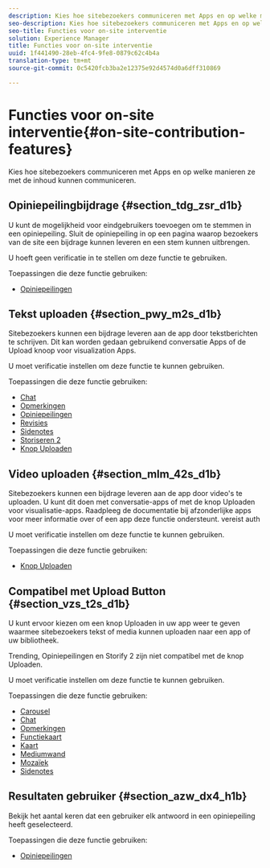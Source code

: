 ```yaml
---
description: Kies hoe sitebezoekers communiceren met Apps en op welke manieren ze met de inhoud kunnen communiceren.
seo-description: Kies hoe sitebezoekers communiceren met Apps en op welke manieren ze met de inhoud kunnen communiceren.
seo-title: Functies voor on-site interventie
solution: Experience Manager
title: Functies voor on-site interventie
uuid: 1f441490-28eb-4fc4-9fe8-0879c62c4b4a
translation-type: tm+mt
source-git-commit: 0c5420fcb3ba2e12375e92d4574d0a6dff310869

---
```



# Functies voor on-site interventie{#on-site-contribution-features}

Kies hoe sitebezoekers communiceren met Apps en op welke manieren ze met de inhoud kunnen communiceren.

## Opiniepeilingbijdrage {#section_tdg_zsr_d1b}

U kunt de mogelijkheid voor eindgebruikers toevoegen om te stemmen in een opiniepeiling. Sluit de opiniepeiling in op een pagina waarop bezoekers van de site een bijdrage kunnen leveren en een stem kunnen uitbrengen.

U hoeft geen verificatie in te stellen om deze functie te gebruiken.

Toepassingen die deze functie gebruiken:

* [Opiniepeilingen](../c-about-apps/c-polls-app/c-polls-app.md#c_polls_app)

## Tekst uploaden {#section_pwy_m2s_d1b}

Sitebezoekers kunnen een bijdrage leveren aan de app door tekstberichten te schrijven. Dit kan worden gedaan gebruikend conversatie Apps of de Upload knoop voor visualization Apps.

U moet verificatie instellen om deze functie te kunnen gebruiken.

Toepassingen die deze functie gebruiken:

* [Chat](../c-about-apps/c-chat-app/c-chat-app.md#c_chat_app)
* [Opmerkingen](/help/using/c-about-apps/c-comments/c-comments.md)
* [Opiniepeilingen](../c-about-apps/c-polls-app/c-polls-app.md#c_polls_app)
* [Revisies](../c-about-apps/c-reviews-app/c-reviews-app.md#c_reviews_app)
* [Sidenotes](../c-about-apps/c-sidenotes-app/c-sidenotes-app.md#c_sidenotes_app)
* [Storiseren 2](../c-about-apps/c-storify2/c-storify2.md#c_storify2)
* [Knop Uploaden](../c-about-apps/c-upload-button-app/c-upload-button-app.md#c_upload_button_app)

## Video uploaden {#section_mlm_42s_d1b}

Sitebezoekers kunnen een bijdrage leveren aan de app door video&#39;s te uploaden. U kunt dit doen met conversatie-apps of met de knop Uploaden voor visualisatie-apps. Raadpleeg de documentatie bij afzonderlijke apps voor meer informatie over of een app deze functie ondersteunt. vereist auth

U moet verificatie instellen om deze functie te kunnen gebruiken.

Toepassingen die deze functie gebruiken:

* [Knop Uploaden](../c-about-apps/c-upload-button-app/c-upload-button-app.md#c_upload_button_app)

## Compatibel met Upload Button {#section_vzs_t2s_d1b}

U kunt ervoor kiezen om een knop Uploaden in uw app weer te geven waarmee sitebezoekers tekst of media kunnen uploaden naar een app of uw bibliotheek.

Trending, Opiniepeilingen en Storify 2 zijn niet compatibel met de knop Uploaden.

U moet verificatie instellen om deze functie te kunnen gebruiken.

Toepassingen die deze functie gebruiken:

* [Carousel](../c-about-apps/c-carousel-app/c-carousel-app.md#c_carousel_app)
* [Chat](../c-about-apps/c-chat-app/c-chat-app.md#c_chat_app)
* [Opmerkingen](/help/using/c-about-apps/c-comments/c-comments.md)
* [Functiekaart](../c-about-apps/c-feature-card-app/c-feature-card-app.md#c_feature_card_app)
* [Kaart](../c-about-apps/c-map-app/c-map-app.md#c_map_app)
* [Mediumwand](../c-about-apps/c-media-wall-app/c-media-wall-app.md#c_media_wall_app)
* [Mozaïek](../c-about-apps/c-mosaic-app/c-mosaic-app.md#c_mosaic_app)
* [Sidenotes](../c-about-apps/c-sidenotes-app/c-sidenotes-app.md#c_sidenotes_app)

## Resultaten gebruiker {#section_azw_dx4_h1b}

Bekijk het aantal keren dat een gebruiker elk antwoord in een opiniepeiling heeft geselecteerd.

Toepassingen die deze functie gebruiken:

* [Opiniepeilingen](../c-about-apps/c-polls-app/c-polls-app.md#c_polls_app)

